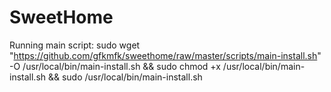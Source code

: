 # SweetHome

Running main script:
sudo wget "https://github.com/gfkmfk/sweethome/raw/master/scripts/main-install.sh" -O /usr/local/bin/main-install.sh && sudo chmod +x /usr/local/bin/main-install.sh && sudo /usr/local/bin/main-install.sh
